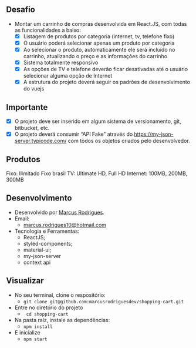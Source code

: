 ## Desafio

 - Montar um carrinho de compras desenvolvida em React.JS, com todas as
funcionalidades a baixo:
    - [x] Listagem de produtos por categoria (internet, tv, telefone fixo)
    - [x] O usuário poderá selecionar apenas um produto por categoria
    - [x] Ao selecionar o produto, automaticamente ele será incluído no carrinho,
atualizando o preço e as informações do carrinho
    - [x] Sistema totalmente responsivo
    - [x] As opções de TV e telefone deverão ficar desativadas até o usuário
selecionar alguma opção de Internet
    - [x] A estrutura do projeto deverá seguir os padrões de desenvolvimento do vuejs

## Importante
 - [x] O projeto deve ser inserido em algum sistema de versionamento, git, bitbucket, etc.
 - [x] O projeto deverá consumir “API Fake” através do https://my-json-server.typicode.com/
com todos os objetos criados pelo desenvolvedor.

## Produtos
Fixo: Ilimitado Fixo brasil
TV: Ultimate HD, Full HD
Internet: 100MB, 200MB, 300MB

## Desenvolvimento
 - Desenvolvido por <a href="https://www.linkedin.com/in/marcusrodriguesdev/" target="_blank">Marcus Rodrigues</a>.
 - Email:
   - marcus.rodrigues10@hotmail.com
 - Tecnologia e Ferramentas:
   - ReactJS;
   - styled-components;
   - material-ui;
   - my-json-server
   - context api

## Visualizar
 - No seu terminal, clone o respositório:
   - ``` git clone git@github.com:marcusrodriguesdev/shopping-cart.git ```
 - Entre no diretório do projeto
   - ``` cd shopping-cart```
 - Na pasta raíz, instale as dependências:
   - ``` npm install ```
 - E inicialize
   - ``` npm start ```
